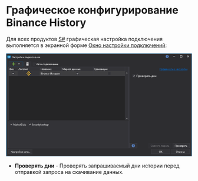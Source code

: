 # Графическое конфигурирование Binance History

Для всех продуктов [S\#](../../../../api.md) графическая настройка подключения выполняется в экранной форме [Окно настройки подключений](../../../graphical_user_interface/connection_settings_window.md):

![API GUI Settings Binance History](../../../../../images/api_gui_settings_binancehistory.png)

- **Проверять дни** \- Проверять запрашиваемый дни истории перед отправкой запроса на скачивание данных.